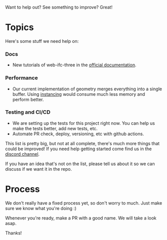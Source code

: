 Want to help out? See something to improve? Great!

# Topics

Here's some stuff we need help on:

### Docs

* New tutorials of web-ifc-three in the [official documentation](https://ifcjs.github.io/info/docs/Guide/web-ifc-three/Introduction).

### Performance

* Our current implementation of geometry merges everything into a single buffer. Using [instancing](https://threejs.org/examples/#webgl_instancing_performance) would consume much less memory and perform better.

### Testing and CI/CD
* We are setting up the tests for this project right now. You can help us make the tests better, add new tests, etc. 
* Automate PR check, deploy, versioning, etc with github actions.


This list is pretty big, but not at all complete, there's much more things that could be improved!
If you need help getting started come find us in the [discord channel](https://discord.gg/FXfyR4XrKT).

If you have an idea that's not on the list, please tell us about it so we can discuss if we want it in the repo.

# Process

We don't really have a fixed process yet, so don't worry to much. Just make sure we know what you're doing :)

Whenever you're ready, make a PR with a good name. We will take a look asap.

Thanks!
